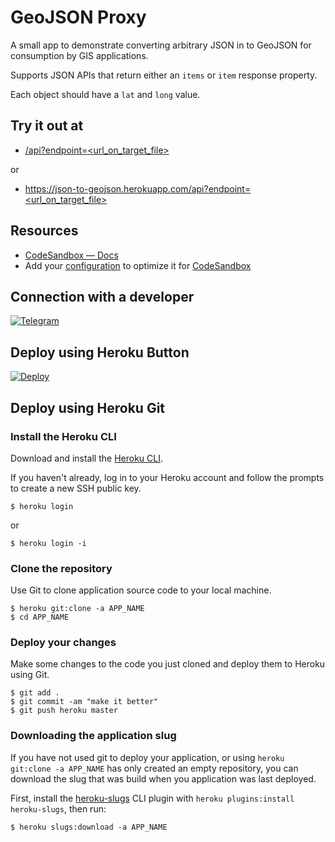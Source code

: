 GeoJSON Proxy
=============

A small app to demonstrate converting arbitrary JSON in to GeoJSON for consumption by GIS applications.

Supports JSON APIs that return either an `items` or `item` response property. 

Each object should have a `lat` and `long` value.

## Try it out at

- [/api?endpoint=<url_on_target_file>](https://bcns.ai/DR5AMS)

or

- [https://json-to-geojson.herokuapp.com/api?endpoint=<url_on_target_file>](https://json-to-geojson.herokuapp.com/api?endpoint=bit.ly/simple-json)

## Resources

- [CodeSandbox — Docs](https://codesandbox.io/docs/learn)
- Add your [configuration](https://codesandbox.io/docs/projects/learn/setting-up/tasks) to optimize it for [CodeSandbox](https://codesandbox.io/p/dashboard)

## Connection with a developer

[![Telegram](https://img.shields.io/badge/Telegram-Group-blue.svg?logo=telegram)](https://telegram.me/developer_support_bot)

## Deploy using Heroku Button

[![Deploy](https://www.herokucdn.com/deploy/button.svg)](https://heroku.com/deploy)

## Deploy using Heroku Git

### Install the Heroku CLI

Download and install the [Heroku CLI](https://devcenter.heroku.com/articles/heroku-command-line).

If you haven't already, log in to your Heroku account and follow the prompts to create a new SSH public key.
```
$ heroku login
```
or
```
$ heroku login -i
```

### Clone the repository

Use Git to clone application source code to your local machine.
```
$ heroku git:clone -a APP_NAME
$ cd APP_NAME
```

### Deploy your changes

Make some changes to the code you just cloned and deploy them to Heroku using Git.
```
$ git add .
$ git commit -am "make it better"
$ git push heroku master
```

### Downloading the application slug

If you have not used git to deploy your application, or using `heroku git:clone -a APP_NAME` has only created an empty repository, you can download the slug that was build when you application was last deployed. 

First, install the [heroku-slugs](https://github.com/heroku/heroku-slugs) CLI plugin with `heroku plugins:install heroku-slugs`, then run:
```
$ heroku slugs:download -a APP_NAME
```
